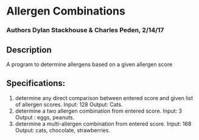 # Allergen Combinations
### Authors Dylan Stackhouse & Charles Peden, 2/14/17
## Description
A program to determine allergens based on a given allergen score
## Specifications:
1.  determine any direct comparison between entered score and given list of allergen scores.  Input:  128  Output:  Cats.
2.  determine a two allergen combination from entered score.  Input: 3 Output : eggs, peanuts.
3.  determine a multi-allergen combination from entered score.  Input: 168 Output: cats, chocolate, strawberries.

